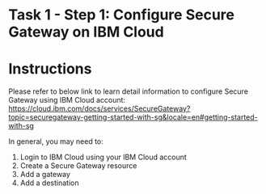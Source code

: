 # Task 1 - Step 1: Configure Secure Gateway on IBM Cloud

  Instructions
  ============

  Please refer to below link to learn detail information to configure Secure Gateway using IBM Cloud account:
  https://cloud.ibm.com/docs/services/SecureGateway?topic=securegateway-getting-started-with-sg&locale=en#getting-started-with-sg

  In general, you may need to:

  1) Login to IBM Cloud using your IBM Cloud account
  2) Create a Secure Gateway resource
  3) Add a gateway
  4) Add a destination

